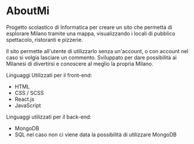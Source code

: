 # AboutMi
 
Progetto scolastico di Informatica per creare un sito che permetta di esplorare Milano tramite una mappa, visualizzando i locali di pubblico spettacolo, ristoranti e pizzerie.

Il sito permette all'utente di utilizzarlo senza un'account, o con account nel caso si volgia lasciare un commento.
Sviluppato per dare possibilità ai Milanesi di divertirsi e conoscere al meglio la propria Milano.

Linguaggi Utilizzati per il front-end:
- HTML
- CSS / SCSS
- React.js
- JavaScript

Linguaggi utilizzati per il back-end:
- MongoDB
- SQL nel caso non ci viene data la possibilità di utilizzare MongoDB

